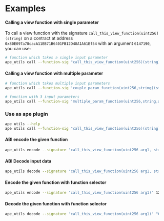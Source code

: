 # Examples

#### Calling a view function with single parameter

To call a view function with the signature `call_this_view_function(uint256)(string)` on a contract at address `0x80E097a70cacA11EB71B6401FB12D48A1A61Ef54` with an argument `6147190`, you can use:

```bash
# function which takes a single input parameter
ape_utils call --function-sig "call_this_view_function(uint256)(string)" --address "0x80E097a70cacA11EB71B6401FB12D48A1A61Ef54" --args '[6147190]' --network :sepolia:infura
```

#### Calling a view function with multiple parameter

```bash
# function which takes multiple input parameters
ape_utils call --function-sig 'couple_param_function(uint256,string)(string)' --address '0x894A02d4574318a9da4EEc7884a7D0c095E65507' --args "[6147190,'string']" --network :sepolia
```

```bash
# function with 3 input parameters
ape_utils call --function-sig 'multiple_param_function(uint256,string,address)(string)' --address '0x894A02d4574318a9da4EEc7884a7D0c095E65507' --args "[6147190,'string', '0x894A02d4574318a9da4EEc7884a7D0c095E65507']" --network :sepolia
```

### Use as ape plugin

```bash
ape utils --help
ape utils call --function-sig "call_this_view_function(uint256)(string)" --address "0x80E097a70cacA11EB71B6401FB12D48A1A61Ef54" --args '[6147190]' --network :sepolia:infura
```

#### ABI encode the given function

```sh
ape_utils encode --signature 'call_this_view_function(uint256 arg1, string addr)' 1234 '0xdeadbeef'
```

#### ABI Decode input data

```sh
ape_utils decode --signature 'call_this_view_function(uint256 arg1, string addr)' '0x00000000000000000000000000000000000000000000000000000000000004d20000000000000000000000000000000000000000000000000000000000000040000000000000000000000000000000000000000000000000000000000000000a3078646561646265656600000000000000000000000000000000000000000000'
```

#### Encode the given function with function selector

```sh
ape_utils encode --signature "call_this_view_function(uint256 arg1)" 1234
```

#### Decode the given function with function selector

```sh
ape_utils decode --signature "call_this_view_function(uint256 arg1)" "0x1e4f420d00000000000000000000000000000000000000000000000000000000000004d2"
```
